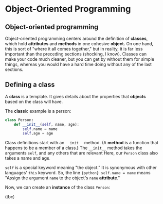 # Object-Oriented Programming

## Object-oriented programming

Object-oriented programming centers around the definition of **classes**, which
hold **attributes** and **methods** in one cohesive **object.** On one hand, this
is sort of "where it all comes together," but in reality, it is far less important
than the preceding sections (shocking, I know). Classes can make your code much cleaner,
but you can get by without them for simple things, whereas you would have a hard
time doing without any of the last sections.

## Defining a class

A **class** is a template. It gives details about the properties that **objects**
based on the class will have.

The **class**ic example is a person:

```python
class Person:
    def __init__(self, name, age):
        self.name = name
        self.age = age
```

Class definitions start with an `__init__` method. (A **method** is a function
that happens to be a member of a class.) The `__init__` method takes the arguments
`self`, and any others that are relevant  Here, our `Person` class also takes a
name and age.

`self` is a special keyword meaning "the object." It is synonymous with other
languages' `this` keyword. So, the line `{python} self.name = name` means "Assign
the argument `name` to the object's `name` **attribute**."

Now, we can create an **instance** of the class `Person`:

(tbc)

```python

```
